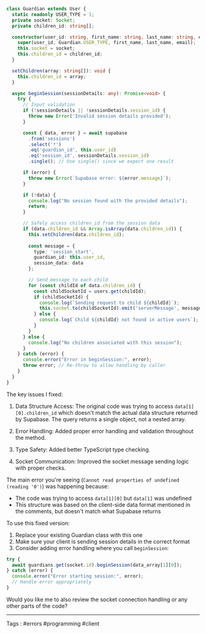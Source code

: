 
```typescript
class Guardian extends User {
  static readonly USER_TYPE = 1;
  private socket: Socket;
  private children_id: string[];

  constructor(user_id: string, first_name: string, last_name: string, email: string, socket: Socket, children_id: string[] = []) {
    super(user_id, Guardian.USER_TYPE, first_name, last_name, email);
    this.socket = socket;
    this.children_id = children_id;
  }

  setChildren(array: string[]): void {
    this.children_id = array;
  }

  async beginSession(sessionDetails: any): Promise<void> {
    try {
      // Input validation
      if (!sessionDetails || !sessionDetails.session_id) {
        throw new Error('Invalid session details provided');
      }

      const { data, error } = await supabase
        .from('sessions')
        .select('*')
        .eq('guardian_id', this.user_id)
        .eq('session_id', sessionDetails.session_id)
        .single(); // Use single() since we expect one result

      if (error) {
        throw new Error(`Supabase error: ${error.message}`);
      }

      if (!data) {
        console.log("No session found with the provided details");
        return;
      }

      // Safely access children_id from the session data
      if (data.children_id && Array.isArray(data.children_id)) {
        this.setChildren(data.children_id);
        
        const message = {
          type: 'session_start',
          guardian_id: this.user_id,
          session_data: data
        };

        // Send message to each child
        for (const childId of data.children_id) {
          const childSocketId = users.get(childId);
          if (childSocketId) {
            console.log(`Sending request to child ${childId}`);
            this.socket.to(childSocketId).emit('serverMessage', message);
          } else {
            console.log(`Child ${childId} not found in active users`);
          }
        }
      } else {
        console.log("No children associated with this session");
      }
    } catch (error) {
      console.error("Error in beginSession:", error);
      throw error; // Re-throw to allow handling by caller
    }
  }
}

```

The key issues I fixed:

1. Data Structure Access: The original code was trying to access `data[1][0].children_id` which doesn't match the actual data structure returned by Supabase. The query returns a single object, not a nested array.

2. Error Handling: Added proper error handling and validation throughout the method.

3. Type Safety: Added better TypeScript type checking.

4. Socket Communication: Improved the socket message sending logic with proper checks.

The main error you're seeing (`Cannot read properties of undefined (reading '0')`) was happening because:
- The code was trying to access `data[1][0]` but `data[1]` was undefined
- This structure was based on the client-side data format mentioned in the comments, but doesn't match what Supabase returns

To use this fixed version:

1. Replace your existing Guardian class with this one
2. Make sure your client is sending session details in the correct format
3. Consider adding error handling where you call `beginSession`:

```typescript
try {
  await guardians.get(socket.id).beginSession(data_array[1][0]);
} catch (error) {
  console.error("Error starting session:", error);
  // Handle error appropriately
}
```

Would you like me to also review the socket connection handling or any other parts of the code?
____

Tags : #errors #programming #client